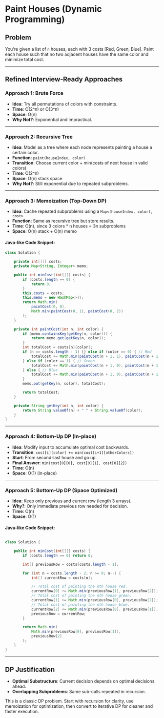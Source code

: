 # Paint Houses (Dynamic Programming)

## Problem
You're given a list of `n` houses, each with 3 costs [Red, Green, Blue]. Paint each house such that no two adjacent houses have the same color and minimize total cost.

---

## Refined Interview-Ready Approaches

### Approach 1: Brute Force
- **Idea**: Try all permutations of colors with constraints.
- **Time**: O(2^n) or O(3^n)
- **Space**: O(n)
- **Why Not?**: Exponential and impractical.

---

### Approach 2: Recursive Tree
- **Idea**: Model as a tree where each node represents painting a house a certain color.
- **Function**: `paint(houseIndex, color)`
- **Transition**: Choose current color + min(costs of next house in valid colors)
- **Time**: O(2^n)
- **Space**: O(n) stack space
- **Why Not?**: Still exponential due to repeated subproblems.

---

### Approach 3: Memoization (Top-Down DP)
- **Idea**: Cache repeated subproblems using a `Map<(houseIndex, color), cost>`
- **Function**: Same as recursive tree but store results.
- **Time**: O(n), since 3 colors * n houses = 3n subproblems
- **Space**: O(n) stack + O(n) memo

#### Java-like Code Snippet:
```java
class Solution {

    private int[][] costs;
    private Map<String, Integer> memo;

    public int minCost(int[][] costs) {
        if (costs.length == 0) {
            return 0;
        }
        this.costs = costs;
        this.memo = new HashMap<>();
        return Math.min(
            paintCost(0, 0),
            Math.min(paintCost(0, 1), paintCost(0, 2))
        );
    }

    private int paintCost(int n, int color) {
        if (memo.containsKey(getKey(n, color))) {
            return memo.get(getKey(n, color));
        }
        int totalCost = costs[n][color];
        if (n == costs.length - 1) {} else if (color == 0) { // Red
            totalCost += Math.min(paintCost(n + 1, 1), paintCost(n + 1, 2));
        } else if (color == 1) { // Green
            totalCost += Math.min(paintCost(n + 1, 0), paintCost(n + 1, 2));
        } else { // Blue
            totalCost += Math.min(paintCost(n + 1, 0), paintCost(n + 1, 1));
        }
        memo.put(getKey(n, color), totalCost);

        return totalCost;
    }

    private String getKey(int n, int color) {
        return String.valueOf(n) + " " + String.valueOf(color);
    }
}
```

---

### Approach 4: Bottom-Up DP (In-place)
- **Idea**: Modify input to accumulate optimal cost backwards.
- **Transition**: `cost[i][color] += min(cost[i+1][otherColors])`
- **Start**: From second-last house and go up.
- **Final Answer**: `min(cost[0][0], cost[0][1], cost[0][2])`
- **Time**: O(n)
- **Space**: O(1) (in-place)

---

### Approach 5: Bottom-Up DP (Space Optimized)
- **Idea**: Keep only previous and current row (length 3 arrays).
- **Why?**: Only immediate previous row needed for decision.
- **Time**: O(n)
- **Space**: O(1)

#### Java-like Code Snippet:
```java

class Solution {

    public int minCost(int[][] costs) {
        if (costs.length == 0) return 0;

        int[] previousRow = costs[costs.length - 1];

        for (int n = costs.length - 2; n >= 0; n--) {
            int[] currentRow = costs[n];

            // Total cost of painting the nth house red.
            currentRow[0] += Math.min(previousRow[1], previousRow[2]);
            // Total cost of painting the nth house green.
            currentRow[1] += Math.min(previousRow[0], previousRow[2]);
            // Total cost of painting the nth house blue.
            currentRow[2] += Math.min(previousRow[0], previousRow[1]);
            previousRow = currentRow;
        }

        return Math.min(
            Math.min(previousRow[0], previousRow[1]),
            previousRow[2]
        );
    }
}
```

---

## DP Justification
- **Optimal Substructure**: Current decision depends on optimal decisions ahead.
- **Overlapping Subproblems**: Same sub-calls repeated in recursion.

This is a classic DP problem. Start with recursion for clarity, use memoization for optimization, then convert to iterative DP for cleaner and faster execution.
